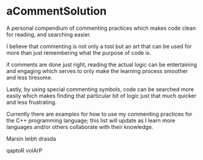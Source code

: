 # aCommentSolution
A personal compendium of commenting practices which makes code clean for reading, and searching easier.



I believe that commenting is not only a tool but an art that can be used for more than just remembering what the purpose of code is.

if comments are done just right, reading the actual logic can be entertaining and engaging which serves to only make the 
learning process smoother and less tiresome.

Lastly, by using special commenting symbols, code can be searched more easily which makes finding that particular bit of logic just
that much quicker and less frustrating.



Currently there are examples for how to use my commenting practices for the C++ programming language; this list will update as
I learn more languages and/or others collaborate with their knowledge.




Marsin leibh drasda


qaptoR volArP
